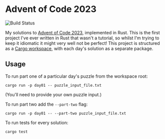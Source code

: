 # Advent of Code 2023
![Build Status](https://github.com/JamesRitchie/aoc2023/actions/workflows/rust.yml/badge.svg)

My solutions to [Advent of Code 2023](https://adventofcode.com/2023), implemented in Rust.
This is the first project I've ever written in Rust that wasn't a tutorial, so whilst I'm trying to keep it idiomatic it might very well not be perfect!
This project is structured as a [Cargo workspace](https://doc.rust-lang.org/cargo/reference/workspaces.html), with each day's solution as a separate package.

## Usage

To run part one of a particular day's puzzle from the workspace root:
```shell
cargo run -p day01 -- puzzle_input_file.txt
```
(You'll need to provide your own puzzle input.)

To run part two add the `--part-two` flag:
```shell
cargo run -p day01 -- --part-two puzzle_input_file.txt
```

To run tests for every solution:
```shell
cargo test
```



